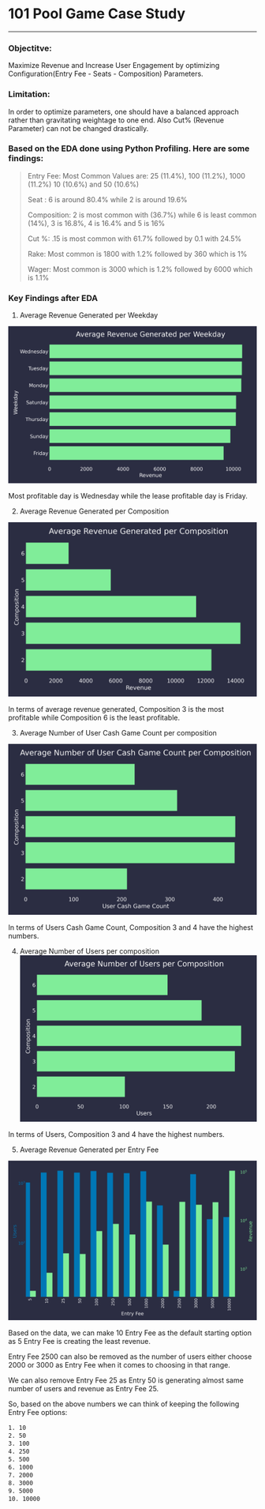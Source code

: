 # 101 Pool Game Case Study
---

### Objectitve: 
Maximize Revenue and Increase User Engagement by optimizing Configuration(Entry Fee - Seats - Composition) Parameters.

### Limitation: 
In order to optimize parameters, one should have a balanced approach rather than gravitating weightage to one end. Also Cut% (Revenue Parameter) can not be changed drastically.

### Based on the EDA done using Python Profiling. Here are some findings:

> Entry Fee: Most Common Values are: 25 (11.4%), 100 (11.2%), 1000 (11.2%) 10 (10.6%) and 50 (10.6%)
> 
> Seat : 6 is around 80.4% while 2 is around 19.6%
> 
> Composition: 2 is most common with (36.7%) while 6 is least common (14%), 3 is 16.8%, 4 is 16.4% and 5 is 16%
> 
> Cut %: .15 is most common with 61.7% followed by 0.1 with 24.5%
> 
> 
> Rake: Most common is 1800 with 1.2% followed by 360 which is 1%
> 
> Wager: Most common is 3000 which is 1.2% followed by 6000 which is 1.1%

### Key Findings after EDA

1. Average Revenue Generated per Weekday

![Weekday](https://github.com/probablyvivek/Rummy/blob/main/Average%20Revenue%20Generated%20per%20Weekday.png?raw=true)

Most profitable day is Wednesday while the lease profitable day is Friday.

2. Average Revenue Generated per Composition

![Composition](https://github.com/probablyvivek/Rummy/blob/main/Average%20Revenue%20Generated%20per%20Composition.png?raw=true)

In terms of average revenue generated, Composition 3 is the most profitable while Composition 6 is the least profitable.

3. Average Number of User Cash Game Count per composition

![User Cash Game Count](https://github.com/probablyvivek/Rummy/blob/main/Average%20Number%20of%20User%20Cash%20Game%20Count%20per%20Composition.png?raw=true)

In  terms of Users Cash Game Count, Composition 3 and 4 have the highest numbers.

4. Average Number of Users per composition
![Users](https://github.com/probablyvivek/Rummy/blob/main/Average%20Number%20of%20Users%20per%20Composition.png?raw=true)

In terms of Users, Composition 3 and 4 have the highest numbers.


5. Average Revenue Generated per Entry Fee

![Entry Fee](https://github.com/probablyvivek/Rummy/blob/main/Entry%20Fee%20vs%20Revenue.png?raw=true)

Based on the data, we can make 10 Entry Fee as the default starting option as 5 Entry Fee is creating the least revenue.

Entry Fee 2500 can also be removed as the number of users either choose 2000 or 3000 as Entry Fee when it comes to choosing in that range.

We can also remove Entry Fee 25 as Entry 50 is generating almost same number of users and revenue as Entry Fee 25.

So, based on the above numbers we can think of keeping the following Entry Fee options:
    
    1. 10
    2. 50
    3. 100
    4. 250
    5. 500
    6. 1000
    7. 2000
    8. 3000
    9. 5000
    10. 10000 






